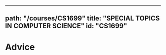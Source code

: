 
---
path: "/courses/CS1699"
title: "SPECIAL TOPICS IN COMPUTER SCIENCE"
id: "CS1699"
---

# Advice
